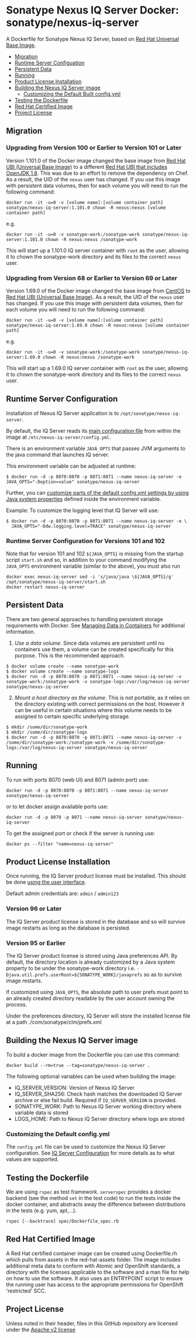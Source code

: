 <!--

  Copyright (c) 2017-present Sonatype, Inc.

  Licensed under the Apache License, Version 2.0 (the "License");
  you may not use this file except in compliance with the License.
  You may obtain a copy of the License at

        http://www.apache.org/licenses/LICENSE-2.0

  Unless required by applicable law or agreed to in writing, software
  distributed under the License is distributed on an "AS IS" BASIS,
  WITHOUT WARRANTIES OR CONDITIONS OF ANY KIND, either express or implied.
  See the License for the specific language governing permissions and
  limitations under the License.

-->

# Sonatype Nexus IQ Server Docker: sonatype/nexus-iq-server

A Dockerfile for Sonatype Nexus IQ Server, based on [Red Hat Universal Base Image](https://www.redhat.com/en/blog/introducing-red-hat-universal-base-image).

* [Migration](#migration)
* [Runtime Server Configuation](#runtime-server-configuration)
* [Persistent Data](#persistent-data)
* [Running](#running)
* [Product License Installation](#product-license-installation)
* [Building the Nexus IQ Server image](#building-the-nexus-iq-server-image)
  * [Customizing the Default Built config.yml](#customizing-the-default-built-configyml)
* [Testing the Dockerfile](#testing-the-dockerfile)
* [Red Hat Certified Image](#red-hat-certified-image)
* [Project License](#project-license)

## Migration

### Upgrading from Version 100 or Earlier to Version 101 or Later
Version 1.101.0 of the Docker image changed the base image from [Red Hat UBI (Universal Base Image)](https://catalog.redhat.com/software/containers/ubi8/ubi/5c359854d70cc534b3a3784e) to a different [Red
Hat UBI that includes OpenJDK 1.8](https://catalog.redhat.com/software/containers/ubi8/openjdk-8/5dd6a48dbed8bd164a09589a). This was due to an effort to remove the dependency on Chef. As a result, the UID of
the `nexus` user has changed. If you use this image with persistent data volumes, then for each volume you will need to
run the following command:
```
docker run -it -u=0 -v [volume name]:[volume container path] sonatype/nexus-iq-server:1.101.0 chown -R nexus:nexus [volume container path]
```
e.g.
```
docker run -it -u=0 -v sonatype-work:/sonatype-work sonatype/nexus-iq-server:1.101.0 chown -R nexus:nexus /sonatype-work
```
This will start up a 1.101.0 IQ server container with `root` as the user, allowing it to chown the sonatype-work directory
and its files to the correct `nexus` user.

### Upgrading from Version 68 or Earlier to Version 69 or Later
Version 1.69.0 of the Docker image changed the base image from [CentOS](https://hub.docker.com/_/centos) to [Red Hat UBI (Universal Base Image)](https://catalog.redhat.com/software/containers/ubi8/ubi/5c359854d70cc534b3a3784e). 
As a result, the UID of the `nexus` user has changed. If you use this image with persistent data volumes, then for each
volume you will need to run the following command:
```
docker run -it -u=0 -v [volume name]:[volume container path] sonatype/nexus-iq-server:1.69.0 chown -R nexus:nexus [volume container path]
```
e.g.
```
docker run -it -u=0 -v sonatype-work:/sonatype-work sonatype/nexus-iq-server:1.69.0 chown -R nexus:nexus /sonatype-work
```
This will start up a 1.69.0 IQ server container with `root` as the user, allowing it to chown the sonatype-work directory 
and its files to the correct `nexus` user.

## Runtime Server Configuration

Installation of Nexus IQ Server application is to `/opt/sonatype/nexus-iq-server`.

By default, the IQ Server reads its [main configuration file](https://help.sonatype.com/iqserver/configuring/config.yml) from within the image at `/etc/nexus-iq-server/config.yml`.

There is an environment variable `JAVA_OPTS` that passes JVM arguments to the java command that launches IQ server.

This environment variable can be adjusted at runtime:

```
$ docker run -d -p 8070:8070 -p 8071:8071 --name nexus-iq-server -e JAVA_OPTS="-Doption=value" sonatype/nexus-iq-server
```

Further, you can [customize parts of the default config.yml settings by using Java system properties](https://help.sonatype.com/iqserver/configuring/advanced-server-configuration) defined inside the environment variable.

Example: To customize the logging level that IQ Server will use:

```
$ docker run -d -p 8070:8070 -p 8071:8071 --name nexus-iq-server -e \
  JAVA_OPTS="-Ddw.logging.level=TRACE" sonatype/nexus-iq-server
```

### Runtime Server Configuration for Versions 101 and 102

Note that for version 101 and 102 `${JAVA_OPTS}` is missing from the startup script `start.sh` and so,
in addition to your command modifying the `JAVA_OPTS` environment variable (similar to the above), you must also run
```
docker exec nexus-iq-server sed -i 's/java/java \${JAVA_OPTS}/g' /opt/sonatype/nexus-iq-server/start.sh
docker restart nexus-iq-server
```

## Persistent Data

There are two general approaches to handling persistent storage requirements
with Docker. See [Managing Data in Containers](https://docs.docker.com/engine/tutorials/dockervolumes/)
for additional information.

  1. *Use a data volume*.  Since data volumes are persistent
  until no containers use them, a volume can be created specifically for
  this purpose.  This is the recommended approach.  

  ```
  $ docker volume create --name sonatype-work
  $ docker volume create --name sonatype-logs
  $ docker run -d -p 8070:8070 -p 8071:8071 --name nexus-iq-server -v sonatype-work:/sonatype-work -v sonatype-logs:/var/log/nexus-iq-server sonatype/nexus-iq-server
  ```

  2. *Mount a host directory as the volume*.  This is not portable, as it
  relies on the directory existing with correct permissions on the host.
  However it can be useful in certain situations where this volume needs
  to be assigned to certain specific underlying storage.  

  ```
  $ mkdir /some/dir/sonatype-work
  $ mkdir /some/dir/sonatype-logs
  $ docker run -d -p 8070:8070 -p 8071:8071 --name nexus-iq-server -v /some/dir/sonatype-work:/sonatype-work -v /some/dir/sonatype-logs:/var/log/nexus-iq-server sonatype/nexus-iq-server
  ```
  
## Running

To run with ports 8070 (web UI) and 8071 (admin port) use:

    docker run -d -p 8070:8070 -p 8071:8071 --name nexus-iq-server sonatype/nexus-iq-server

or to let docker assign available ports use:

    docker run -d -p 8070 -p 8071 --name nexus-iq-server sonatype/nexus-iq-server

To get the assigned port or check if the server is running use:

    docker ps --filter "name=nexus-iq-server"
    
## Product License Installation

Once running, the IQ Server product license must be installed. This should be done [using the user interface](https://help.sonatype.com/iqserver/installing/iq-server-installation#IQServerInstallation-InstalltheLicense). 

Default admin credentials are: `admin` / `admin123`

### Version 96 or Later
The IQ Server product license is stored in the database and so will survive image restarts as long as the database is
persisted.

### Version 95 or Earlier
The IQ Server product license is stored using Java preferences API. By default, the directory location is already
customized by a Java system property to be under the sonatype-work directory i.e.
`-Djava.util.prefs.userRoot=${SONATYPE_WORK}/javaprefs` so as to survive image restarts.

If customized using `JAVA_OPTS`, the absolute path to user prefs must point to an already created directory readable by the user account owning the process. 

Under the preferences directory, IQ Server will store the installed license file at a path ./com/sonatype/clm/prefs.xml

## Building the Nexus IQ Server image

To build a docker image from the Dockerfile you can use this command:

    docker build --rm=true --tag=sonatype/nexus-iq-server .

The following optional variables can be used when building the image:

- IQ_SERVER_VERSION: Version of Nexus IQ Server
- IQ_SERVER_SHA256: Check hash matches the downloaded IQ Server archive or else fail build. Required if `IQ_SERVER_VERSION` is provided.
- SONATYPE_WORK: Path to Nexus IQ Server working directory where variable data is stored
- LOGS_HOME: Path to Nexus IQ Server directory where logs are stored

### Customizing the Default config.yml

The `config.yml` file can be used to customize the Nexus IQ Server configuration.
See [IQ Server Configuration](https://help.sonatype.com/iqserver/configuring) for more details as to what values
are supported.

## Testing the Dockerfile

We are using `rspec` as test framework. `serverspec` provides a docker backend (see the method `set` in the test code)
 to run the tests inside the docker container, and abstracts away the difference between distributions in the tests
 (e.g. yum, apt,...).

    rspec [--backtrace] spec/Dockerfile_spec.rb

## Red Hat Certified Image

A Red Hat certified container image can be created using Dockerfile.rh which pulls from assets in the red-hat-assets
folder. The image includes additional meta data to conform with Atomic and OpenShift standards, a directory with the
licenses applicable to the software and a man file for help on how to use the software.  It also uses an ENTRYPOINT
script to ensure the running user has access to the appropriate permissions for OpenShift 'restricted' SCC.

## Project License

Unless noted in their header, files in this GitHub repository are licensed under the [Apache v2 license](LICENSE)
